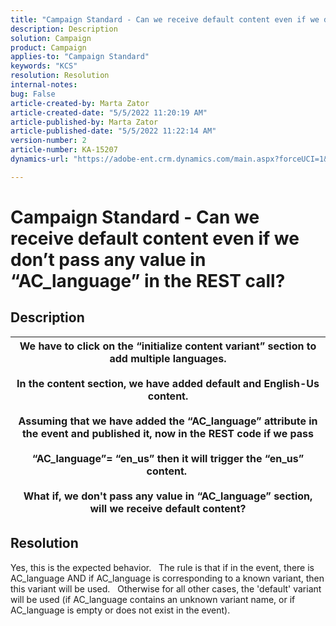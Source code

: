 ```yaml
---
title: "Campaign Standard - Can we receive default content even if we don’t pass any value in “AC_language” in the REST call?"
description: Description
solution: Campaign
product: Campaign
applies-to: "Campaign Standard"
keywords: "KCS"
resolution: Resolution
internal-notes: 
bug: False
article-created-by: Marta Zator
article-created-date: "5/5/2022 11:20:19 AM"
article-published-by: Marta Zator
article-published-date: "5/5/2022 11:22:14 AM"
version-number: 2
article-number: KA-15207
dynamics-url: "https://adobe-ent.crm.dynamics.com/main.aspx?forceUCI=1&pagetype=entityrecord&etn=knowledgearticle&id=64ef1f53-65cc-ec11-a7b5-6045bd00dbbc"

---
```

# Campaign Standard - Can we receive default content even if we don’t pass any value in “AC_language” in the REST call?

## Description



| We have to click on the “initialize content variant” section to add multiple languages.<br>   <br>  In the content section, we have added default and English-Us content.<br>   <br>  Assuming that we have added the “AC_language” attribute in the event and published it, now in the REST code if we pass<br><br>  “AC_language”= “en_us” then it will trigger the “en_us” content. <br><br>  What if, we don't pass any value in “AC_language” section, will we receive default content? |
| --- |



## Resolution


Yes, this is the expected behavior.
  
 The rule is that if in the event, there is AC_language AND if AC_language is corresponding to a known variant, then this variant will be used.
  
 Otherwise for all other cases, the 'default' variant will be used (if AC_language contains an unknown variant name, or if AC_language is empty or does not exist in the event).
